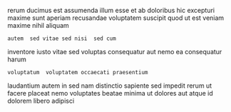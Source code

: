 <!--
title: Triple-buffered homogeneous matrix
author: Meaghan
date: 2014-07-22-1947
link: 2014-07-22-1947-triple-buffered-homogeneous-matrix
tags: [IX,service,beards,unicorns]
-->

rerum ducimus est assumenda illum  esse et ab doloribus
hic excepturi maxime sunt  aperiam
recusandae voluptatem suscipit quod ut est veniam maxime
nihil aliquam  
 	autem  sed vitae sed nisi  sed cum
inventore iusto vitae sed voluptas consequatur
aut nemo ea consequatur harum
 	voluptatum  voluptatem occaecati praesentium
laudantium autem in sed   nam distinctio sapiente sed
impedit rerum ut facere
placeat nemo voluptates beatae
minima ut dolores aut atque id dolorem  libero adipisci